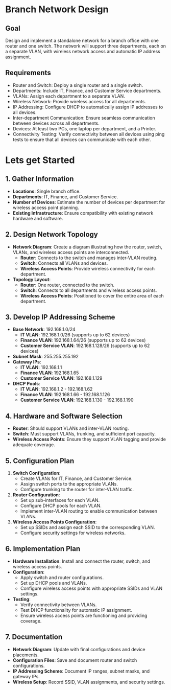 # Branch Network Design
## Goal
Design and implement a standalone network for a branch office with one router and one switch. The network will support three departments, each on a separate VLAN, with wireless network access and automatic IP address assignment.
## Requirements
- Router and Switch: Deploy a single router and a single switch.
- Departments: Include IT, Finance, and Customer Service departments.
- VLANs: Assign each department to a separate VLAN.
- Wireless Network: Provide wireless access for all departments.
- IP Addressing: Configure DHCP to automatically assign IP addresses to all devices.
- Inter-department Communication: Ensure seamless communication between devices across all departments.
- Devices: At least two PCs, one laptop per department, and a Printer.
- Connectivity Testing: Verify connectivity between all devices using ping tests to ensure that all devices can communicate with each other.

# Lets get Started

## 1. Gather Information
- **Locations**: Single branch office.
- **Departments**: IT, Finance, and Customer Service.
- **Number of Devices**: Estimate the number of devices per department for wireless access point planning.
- **Existing Infrastructure**: Ensure compatibility with existing network hardware and software.

## 2. Design Network Topology
- **Network Diagram**: Create a diagram illustrating how the router, switch, VLANs, and wireless access points are interconnected.
  - **Router**: Connects to the switch and manages inter-VLAN routing.
  - **Switch**: Connects all VLANs and devices.
  - **Wireless Access Points**: Provide wireless connectivity for each department.
- **Topology Layout**:
  - **Router**: One router, connected to the switch.
  - **Switch**: Connects to all departments and wireless access points.
  - **Wireless Access Points**: Positioned to cover the entire area of each department.

## 3. Develop IP Addressing Scheme
- **Base Network**: 192.168.1.0/24
  - **IT VLAN**: 192.168.1.0/26 (supports up to 62 devices)
  - **Finance VLAN**: 192.168.1.64/26 (supports up to 62 devices)
  - **Customer Service VLAN**: 192.168.1.128/26 (supports up to 62 devices)
- **Subnet Mask**: 255.255.255.192
- **Gateway IPs**:
  - **IT VLAN**: 192.168.1.1
  - **Finance VLAN**: 192.168.1.65
  - **Customer Service VLAN**: 192.168.1.129
- **DHCP Pools**:
  - **IT VLAN**: 192.168.1.2 - 192.168.1.62
  - **Finance VLAN**: 192.168.1.66 - 192.168.1.126
  - **Customer Service VLAN**: 192.168.1.130 - 192.168.1.190

## 4. Hardware and Software Selection
- **Router**: Should support VLANs and inter-VLAN routing.
- **Switch**: Must support VLANs, trunking, and sufficient port capacity.
- **Wireless Access Points**: Ensure they support VLAN tagging and provide adequate coverage.

## 5. Configuration Plan
1. **Switch Configuration**:
   - Create VLANs for IT, Finance, and Customer Service.
   - Assign switch ports to the appropriate VLANs.
   - Configure trunking to the router for inter-VLAN traffic.
2. **Router Configuration**:
   - Set up sub-interfaces for each VLAN.
   - Configure DHCP pools for each VLAN.
   - Implement inter-VLAN routing to enable communication between VLANs.
3. **Wireless Access Points Configuration**:
   - Set up SSIDs and assign each SSID to the corresponding VLAN.
   - Configure security settings for wireless networks.

## 6. Implementation Plan
- **Hardware Installation**: Install and connect the router, switch, and wireless access points.
- **Configuration**:
  - Apply switch and router configurations.
  - Set up DHCP pools and VLANs.
  - Configure wireless access points with appropriate SSIDs and VLAN settings.
- **Testing**:
  - Verify connectivity between VLANs.
  - Test DHCP functionality for automatic IP assignment.
  - Ensure wireless access points are functioning and providing coverage.

## 7. Documentation
- **Network Diagram**: Update with final configurations and device placements.
- **Configuration Files**: Save and document router and switch configurations.
- **IP Addressing Scheme**: Document IP ranges, subnet masks, and gateway IPs.
- **Wireless Setup**: Record SSID, VLAN assignments, and security settings.


 
  
  
  
      


